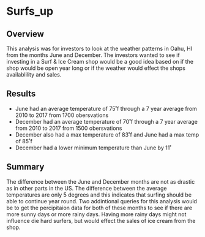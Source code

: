 # Surfs_up

## Overview
This analysis was for investors to look at the weather patterns in Oahu, HI from the months June and December. The investors wanted to see if investing in a Surf & Ice Cream shop would be a good idea based on if the shop would be open year long or if the weather would effect the shops availablility and sales. 

## Results
- June had an average temperature of 75˚f through a 7 year average from 2010 to 2017 from 1700 obersvations
- December had an average temperature of 70˚f through a 7 year average from 2010 to 2017 from 1500 obersvations
- December also had a max temperature of 83˚f and June had a max temp of 85˚f 
- December had a lower minimum temperature than June by 11˚ 


## Summary 
The difference between the June and December months are not as drastic as in other parts in the US. The difference between the average temperatures are only 5 degrees and this indicates that surfing should be able to continue year round. Two addintional queries for this analysis would be to get the percipitaion data for both of these months to see if there are more sunny days or more rainy days. Having more rainy days might not influence die hard surfers, but would effect the sales of ice cream from the shop. 

